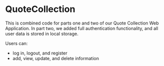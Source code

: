 # QuoteCollection

This is combined code for parts one and two of our Quote Collection Web Application. In part two, we added full authentication functionality, and all user data is stored in local storage.

Users can:
- log in, logout, and register
- add, view, update, and delete information
